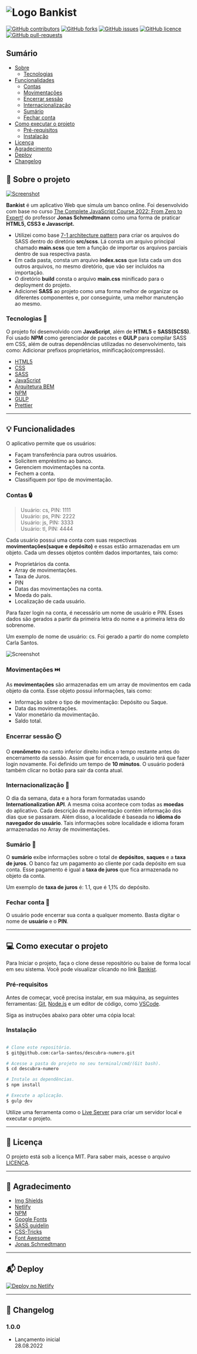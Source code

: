# ![Logo](https://github.com/carla-santos/bankist-bank/blob/main/img/logo.png) Bankist

[![GitHub contributors](https://img.shields.io/github/contributors/carla-santos/bankist-bank?color=blue&label=Colaboradores&style=for-the-badge)](https://github.com/carla-santos/bankist-bank/graphs/contributors)
[![GitHub forks](https://img.shields.io/github/forks/carla-santos/bankist-bank?color=green&style=for-the-badge)](https://github.com/carla-santos/bankist-bank/network/members)
[![GitHub issues](https://img.shields.io/github/issues/carla-santos/bankist-bank?color=red&style=for-the-badge)](https://github.com/carla-santos/bankist-bank/issues)
[![GitHub licence](https://img.shields.io/github/license/carla-santos/bankist-bank?color=black&label=Licen%C3%A7a&style=for-the-badge)](https://github.com/carla-santos/bankist-bank/blob/main/LICENSE)
[![GitHub pull-requests](https://img.shields.io/github/issues-pr/carla-santos/bankist-bank?color=pink&style=for-the-badge)](https://github.com/carla-santos/bankist-bank/pulls)

## Sumário

- [Sobre](#sobre-o-projeto)
   - [Tecnologias](#tecnologias) 
- [Funcionalidades](#funcionalidades)
   - [Contas](#contas)
   - [Movimentações](#movimentacoes)
   - [Encerrar sessão](#encerrar-sessao)
   - [Internacionalização](#internacionalizacao)
   - [Sumário](#sumario)
   - [Fechar conta](#fechar-conta)
- [Como executar o projeto](#como-executar-o-projeto)
   - [Pré-requisitos](#pre-requisitos)
   - [Instalação](#instalacao)    
- [Licença](#licenca)
- [Agradecimento](#agradecimento)
- [Deploy](#deploy)
- [Changelog](#changelog) 

## :green_book: Sobre o projeto <a name = "sobre-o-projeto"></a>

[![Screenshot](https://github.com/carla-santos/bankist-bank/blob/main/img/screenshot-1.png)](https://bankist-carla-santos.netlify.app/)

**Bankist** é um aplicativo Web que simula um banco online. Foi desenvolvido com base no curso [The Complete JavaScript Course 2022: From Zero to Expert!](https://www.udemy.com/course/the-complete-javascript-course/)
do professor **Jonas Schmedtmann** como uma forma de praticar **HTML5, CSS3 e Javascript.**

- Utilizei como base [7-1 architecture pattern](https://github.com/KittyGiraudel/sass-boilerplate) para criar os arquivos do SASS dentro do diretório **src/scss**. Lá consta um arquivo principal chamado **main.scss** que tem a função de importar os arquivos parciais dentro de sua respectiva pasta.
- Em cada pasta, consta um arquivo **index.scss** que lista cada um dos outros arquivos, no mesmo diretório, que vão ser incluídos na importação.
- O diretório **build** consta o arquivo **main.css** minificado para o deployment do projeto.
- Adicionei **SASS** ao projeto como uma forma melhor de organizar os diferentes componentes e, por conseguinte, uma melhor manutenção ao mesmo.

### Tecnologias <a name = "tecnologias"></a> :wrench:

O projeto foi desenvolvido com **JavaScript**, além de **HTML5** e **SASS(SCSS)**. Foi usado **NPM** como gerenciador de pacotes e **GULP** para compilar SASS em CSS, 
além de outras dependências utilizadas no desenvolvimento, tais como: Adicionar prefixos proprietários, minificação(compressão).

- [HTML5](https://developer.mozilla.org/pt-BR/docs/Web/HTML)
- [CSS](https://developer.mozilla.org/pt-BR/docs/Web/CSS)
- [SASS](https://sass-lang.com/)
- [JavaScript](https://developer.mozilla.org/pt-BR/docs/Web/JavaScript)
- [Arquitetura BEM](http://getbem.com/)
- [NPM](https://www.npmjs.com/)
- [GULP](https://gulpjs.com/)
- [Prettier](https://prettier.io/)

---

## 💡 Funcionalidades <a name = "funcionalidades"></a>

O aplicativo permite que os usuários:

*   Façam transferência para outros usuários.
*   Solicitem empréstimo ao banco.
*   Gerenciem movimentações na conta.
*   Fechem a conta.
*  Classifiquem por tipo de movimentação.

### Contas <a name = "contas"></a> 🔒

> Usuário: cs, PIN: 1111<br>
> Usuário: ps, PIN: 2222<br>
> Usuário: js, PIN: 3333<br>
> Usuário: tl, PIN: 4444

Cada usuário possui uma conta com suas respectivas **movimentações(saque e depósito)** e essas estão armazenadas em um objeto. 
Cada um desses objetos contêm dados importantes, tais como:

* Proprietários da conta.
* Array de movimentações.
* Taxa de Juros.
* PIN
* Datas das movimentações na conta.
* Moeda do país.
* Localização de cada usuário.

Para fazer login na conta, é necessário um nome de usuário e PIN. Esses dados são gerados a partir da primeira letra do nome e a primeira letra do sobrenome. 

Um exemplo de nome de usuário: cs. Foi gerado a partir do nome completo Carla Santos.

![Screenshot](https://github.com/carla-santos/bankist-bank/blob/main/img/screenshot-2.png)

### Movimentações <a name = "movimentacoes"></a> ⏭️

As **movimentações** são armazenadas em um array de movimentos em cada objeto da conta. Esse objeto possui informações, tais como:

* Informação sobre o tipo de movimentação: Depósito ou Saque.
* Data das movimentações.
* Valor monetário da movimentação.
* Saldo total.

### Encerrar sessão <a name = "encerrar-sessao"></a> ⏲️

O **cronômetro** no canto inferior direito indica o tempo restante antes do encerramento da sessão. Assim que for encerrada, o usuário terá que fazer login novamente.
Foi definido um tempo de **10 minutos**.
O usuário poderá também clicar no botão para sair da conta atual.

### Internacionalização <a name = "internacionalizacao"></a> 💱

O dia da semana, data e a hora foram formatadas usando **Internationalization API**. A mesma coisa acontece com todas as **moedas** do aplicativo. 
Cada descrição da movimentação contém informação dos dias que se passaram. Além disso, a localidade é baseada no **idioma do navegador do usuário**.
Tais informações sobre localidade e idioma foram armazenadas no Array de movimentações. 

### Sumário <a name = "sumario"></a> 📇 

O **sumário** exibe informações sobre o total de **depósitos**, **saques** e a **taxa de juros**. O banco faz um pagamento ao cliente por cada depósito em sua conta.
Esse pagamento é igual a **taxa de juros** que fica armazenada no objeto da conta.

Um exemplo de **taxa de juros** é: 1.1, que é 1,1% do depósito.

### Fechar conta <a name = "fechar-conta"></a> 🔐

O usuário pode encerrar sua conta a qualquer momento. Basta digitar o nome de **usuário** e o **PIN**.

---

## :computer: Como executar o projeto <a name = "como-executar-o-projeto"></a>

Para Iniciar o projeto, faça o clone desse repositório ou baixe de forma local em seu sistema. 
Você pode visualizar clicando no link [Bankist](https://bankist-carla-santos.netlify.app/).

### Pré-requisitos <a name = "pre-requisitos"></a>

Antes de começar, você precisa instalar, em sua máquina, as seguintes ferramentas: [Git](https://git-scm.com/), [Node.js](https://nodejs.org/en/) 
e um editor de código, como [VSCode](https://code.visualstudio.com/).

Siga as instruções abaixo para obter uma cópia local: 

### Instalação <a name = "instalacao"></a>

```bash

# Clone este repositório.
$ git@github.com:carla-santos/descubra-numero.git

# Acesse a pasta do projeto no seu terminal/cmd/(Git bash).
$ cd descubra-numero

# Instale as dependências.
$ npm install

# Execute a aplicação.
$ gulp dev

```
Utilize uma ferramenta como o [Live Server](https://marketplace.visualstudio.com/items?itemName=ritwickdey.LiveServer) para criar um servidor local e executar o projeto.

---

## :pencil: Licença <a name = "licenca"></a>  
 
O projeto está sob a licença MIT. Para saber mais, acesse o arquivo [LICENÇA](https://github.com/carla-santos/bankist-bank/blob/main/LICENSE).

---

## 🚀 Agradecimento <a name = "agradecimento"></a>  

- [Img Shields](https://shields.io)
- [Netlify](https://www.netlify.com/)
- [NPM](https://www.npmjs.com/)
- [Google Fonts](https://fonts.google.com/)
- [SASS guidelin](https://sass-guidelin.es/#architecture)
- [CSS-Tricks](https://css-tricks.com/introducing-sass-modules/)
- [Font Awesome](https://fontawesome.com)
- [Jonas Schmedtmann](https://www.udemy.com/user/jonasschmedtmann/)

---

## 📬 Deploy <a name = "deploy"></a>  

[![Deploy no Netlify](https://www.netlify.com/img/deploy/button.svg)](https://app.netlify.com/sites/bankist-carla-santos/deploys)

---

## :dizzy: Changelog <a name = "changelog"></a>  

### 1.0.0
- Lançamento inicial<br>
28.08.2022
